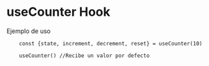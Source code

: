 # useCounter Hook

Ejemplo de uso

```
    const {state, increment, decrement, reset} = useCounter(10)

    useCounter() //Recibe un valor por defecto
```
